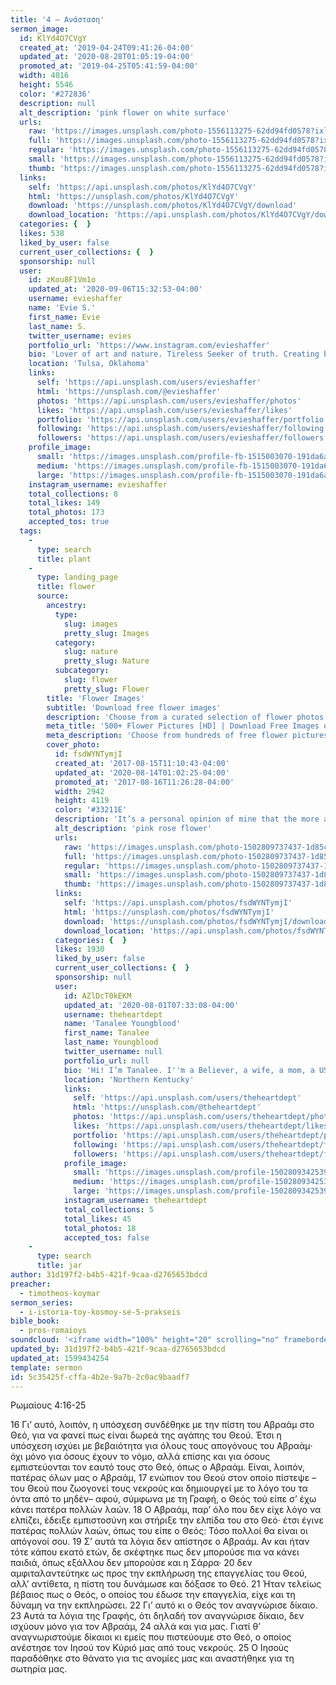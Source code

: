 ```yaml
---
title: '4 – Aνάσταση'
sermon_image:
  id: KlYd4O7CVgY
  created_at: '2019-04-24T09:41:26-04:00'
  updated_at: '2020-08-28T01:05:19-04:00'
  promoted_at: '2019-04-25T05:41:59-04:00'
  width: 4016
  height: 5546
  color: '#272836'
  description: null
  alt_description: 'pink flower on white surface'
  urls:
    raw: 'https://images.unsplash.com/photo-1556113275-62dd94fd0578?ixlib=rb-1.2.1&ixid=eyJhcHBfaWQiOjE2Mzc0OX0'
    full: 'https://images.unsplash.com/photo-1556113275-62dd94fd0578?ixlib=rb-1.2.1&q=85&fm=jpg&crop=entropy&cs=srgb&ixid=eyJhcHBfaWQiOjE2Mzc0OX0'
    regular: 'https://images.unsplash.com/photo-1556113275-62dd94fd0578?ixlib=rb-1.2.1&q=80&fm=jpg&crop=entropy&cs=tinysrgb&w=1080&fit=max&ixid=eyJhcHBfaWQiOjE2Mzc0OX0'
    small: 'https://images.unsplash.com/photo-1556113275-62dd94fd0578?ixlib=rb-1.2.1&q=80&fm=jpg&crop=entropy&cs=tinysrgb&w=400&fit=max&ixid=eyJhcHBfaWQiOjE2Mzc0OX0'
    thumb: 'https://images.unsplash.com/photo-1556113275-62dd94fd0578?ixlib=rb-1.2.1&q=80&fm=jpg&crop=entropy&cs=tinysrgb&w=200&fit=max&ixid=eyJhcHBfaWQiOjE2Mzc0OX0'
  links:
    self: 'https://api.unsplash.com/photos/KlYd4O7CVgY'
    html: 'https://unsplash.com/photos/KlYd4O7CVgY'
    download: 'https://unsplash.com/photos/KlYd4O7CVgY/download'
    download_location: 'https://api.unsplash.com/photos/KlYd4O7CVgY/download'
  categories: {  }
  likes: 538
  liked_by_user: false
  current_user_collections: {  }
  sponsorship: null
  user:
    id: zKou8F1Vm1o
    updated_at: '2020-09-06T15:32:53-04:00'
    username: evieshaffer
    name: 'Evie S.'
    first_name: Evie
    last_name: S.
    twitter_username: evies
    portfolio_url: 'https://www.instagram.com/evieshaffer'
    bio: 'Lover of art and nature. Tireless Seeker of truth. Creating beauty and pointing to the Beauty-giver in the process. Website is evies.com'
    location: 'Tulsa, Oklahoma'
    links:
      self: 'https://api.unsplash.com/users/evieshaffer'
      html: 'https://unsplash.com/@evieshaffer'
      photos: 'https://api.unsplash.com/users/evieshaffer/photos'
      likes: 'https://api.unsplash.com/users/evieshaffer/likes'
      portfolio: 'https://api.unsplash.com/users/evieshaffer/portfolio'
      following: 'https://api.unsplash.com/users/evieshaffer/following'
      followers: 'https://api.unsplash.com/users/evieshaffer/followers'
    profile_image:
      small: 'https://images.unsplash.com/profile-fb-1515003070-191da6a69ab7.jpg?ixlib=rb-1.2.1&q=80&fm=jpg&crop=faces&cs=tinysrgb&fit=crop&h=32&w=32'
      medium: 'https://images.unsplash.com/profile-fb-1515003070-191da6a69ab7.jpg?ixlib=rb-1.2.1&q=80&fm=jpg&crop=faces&cs=tinysrgb&fit=crop&h=64&w=64'
      large: 'https://images.unsplash.com/profile-fb-1515003070-191da6a69ab7.jpg?ixlib=rb-1.2.1&q=80&fm=jpg&crop=faces&cs=tinysrgb&fit=crop&h=128&w=128'
    instagram_username: evieshaffer
    total_collections: 8
    total_likes: 149
    total_photos: 173
    accepted_tos: true
  tags:
    -
      type: search
      title: plant
    -
      type: landing_page
      title: flower
      source:
        ancestry:
          type:
            slug: images
            pretty_slug: Images
          category:
            slug: nature
            pretty_slug: Nature
          subcategory:
            slug: flower
            pretty_slug: Flower
        title: 'Flower Images'
        subtitle: 'Download free flower images'
        description: 'Choose from a curated selection of flower photos. Always free on Unsplash.'
        meta_title: '500+ Flower Pictures [HD] | Download Free Images on Unsplash'
        meta_description: 'Choose from hundreds of free flower pictures. Download HD flower photos for free on Unsplash.'
        cover_photo:
          id: fsdWYNTymjI
          created_at: '2017-08-15T11:10:43-04:00'
          updated_at: '2020-08-14T01:02:25-04:00'
          promoted_at: '2017-08-16T11:26:28-04:00'
          width: 2942
          height: 4119
          color: '#33211E'
          description: 'It’s a personal opinion of mine that the more a flower fades, the more beautiful it becomes.'
          alt_description: 'pink rose flower'
          urls:
            raw: 'https://images.unsplash.com/photo-1502809737437-1d85c70dd2ca?ixlib=rb-1.2.1'
            full: 'https://images.unsplash.com/photo-1502809737437-1d85c70dd2ca?ixlib=rb-1.2.1&q=85&fm=jpg&crop=entropy&cs=srgb'
            regular: 'https://images.unsplash.com/photo-1502809737437-1d85c70dd2ca?ixlib=rb-1.2.1&q=80&fm=jpg&crop=entropy&cs=tinysrgb&w=1080&fit=max'
            small: 'https://images.unsplash.com/photo-1502809737437-1d85c70dd2ca?ixlib=rb-1.2.1&q=80&fm=jpg&crop=entropy&cs=tinysrgb&w=400&fit=max'
            thumb: 'https://images.unsplash.com/photo-1502809737437-1d85c70dd2ca?ixlib=rb-1.2.1&q=80&fm=jpg&crop=entropy&cs=tinysrgb&w=200&fit=max'
          links:
            self: 'https://api.unsplash.com/photos/fsdWYNTymjI'
            html: 'https://unsplash.com/photos/fsdWYNTymjI'
            download: 'https://unsplash.com/photos/fsdWYNTymjI/download'
            download_location: 'https://api.unsplash.com/photos/fsdWYNTymjI/download'
          categories: {  }
          likes: 1930
          liked_by_user: false
          current_user_collections: {  }
          sponsorship: null
          user:
            id: AZlDcT0kEKM
            updated_at: '2020-08-01T07:33:08-04:00'
            username: theheartdept
            name: 'Tanalee Youngblood'
            first_name: Tanalee
            last_name: Youngblood
            twitter_username: null
            portfolio_url: null
            bio: 'Hi! I’m Tanalee. I''m a Believer, a wife, a mom, a US Army Veteran, a carpenter, a graphic designer, a photographer.  I AM a creative!'
            location: 'Northern Kentucky'
            links:
              self: 'https://api.unsplash.com/users/theheartdept'
              html: 'https://unsplash.com/@theheartdept'
              photos: 'https://api.unsplash.com/users/theheartdept/photos'
              likes: 'https://api.unsplash.com/users/theheartdept/likes'
              portfolio: 'https://api.unsplash.com/users/theheartdept/portfolio'
              following: 'https://api.unsplash.com/users/theheartdept/following'
              followers: 'https://api.unsplash.com/users/theheartdept/followers'
            profile_image:
              small: 'https://images.unsplash.com/profile-1502809342539-1dd464200dd4?ixlib=rb-1.2.1&q=80&fm=jpg&crop=faces&cs=tinysrgb&fit=crop&h=32&w=32'
              medium: 'https://images.unsplash.com/profile-1502809342539-1dd464200dd4?ixlib=rb-1.2.1&q=80&fm=jpg&crop=faces&cs=tinysrgb&fit=crop&h=64&w=64'
              large: 'https://images.unsplash.com/profile-1502809342539-1dd464200dd4?ixlib=rb-1.2.1&q=80&fm=jpg&crop=faces&cs=tinysrgb&fit=crop&h=128&w=128'
            instagram_username: theheartdept
            total_collections: 5
            total_likes: 45
            total_photos: 18
            accepted_tos: false
    -
      type: search
      title: jar
author: 31d197f2-b4b5-421f-9caa-d2765653bdcd
preacher:
  - timotheos-koymar
sermon_series:
  - i-istoria-toy-kosmoy-se-5-prakseis
bible_book:
  - pros-romaioys
soundcloud: '<iframe width="100%" height="20" scrolling="no" frameborder="no" allow="autoplay" src="https://w.soundcloud.com/player/?url=https%3A//api.soundcloud.com/tracks/704384413%3Fsecret_token%3Ds-5LzOL&color=%23ff5500&inverse=true&auto_play=false&show_user=true"></iframe><div style="font-size: 10px; color: #cccccc;line-break: anywhere;word-break: normal;overflow: hidden;white-space: nowrap;text-overflow: ellipsis; font-family: Interstate,Lucida Grande,Lucida Sans Unicode,Lucida Sans,Garuda,Verdana,Tahoma,sans-serif;font-weight: 100;"><a href="https://soundcloud.com/eccex" title="Εκκλησία Εξαρχείων" target="_blank" style="color: #cccccc; text-decoration: none;">Εκκλησία Εξαρχείων</a> · <a href="https://soundcloud.com/eccex/2014apr20/s-5LzOL" title="4 – Aνάσταση" target="_blank" style="color: #cccccc; text-decoration: none;">4 – Aνάσταση</a></div>'
updated_by: 31d197f2-b4b5-421f-9caa-d2765653bdcd
updated_at: 1599434254
template: sermon
id: 5c35425f-cffa-4b2e-9a7b-2c0ac9baadf7
---
```

Ρωμαίους 4:16-25

16 Γι’ αυτό, λοιπόν, η υπόσχεση συνδέθηκε με την πίστη του Αβραάμ στο Θεό, για να φανεί πως είναι δωρεά της αγάπης του Θεού. Έτσι η υπόσχεση ισχύει με βεβαιότητα για όλους τους απογόνους του Αβραάμ· όχι μόνο για όσους έχουν το νόμο, αλλά επίσης και για όσους εμπιστεύονται τον εαυτό τους στο Θεό, όπως ο Αβραάμ. Είναι, λοιπόν, πατέρας όλων μας ο Αβραάμ, 17 ενώπιον του Θεού στον οποίο πίστεψε –του Θεού που ζωογονεί τους νεκρούς και δημιουργεί με το λόγο του τα όντα από το μηδέν– αφού, σύμφωνα με τη Γραφή, ο Θεός τού είπε σ’ έχω κάνει πατέρα πολλών λαών. 18 Ο Αβραάμ, παρ’ όλο που δεν είχε λόγο να ελπίζει, έδειξε εμπιστοσύνη και στήριξε την ελπίδα του στο Θεό· έτσι έγινε πατέρας πολλών λαών, όπως του είπε ο Θεός: Τόσο πολλοί θα είναι οι απόγονοί σου. 19 Σ’ αυτά τα λόγια δεν απίστησε ο Αβραάμ. Αν και ήταν τότε κάπου εκατό ετών, δε σκέφτηκε πως δεν μπορούσε πια να κάνει παιδιά, όπως εξάλλου δεν μπορούσε και η Σάρρα· 20 δεν αμφιταλαντεύτηκε ως προς την εκπλήρωση της επαγγελίας του Θεού, αλλ’ αντίθετα, η πίστη του δυνάμωσε και δόξασε το Θεό. 21 Ήταν τελείως βέβαιος πως ο Θεός, ο οποίος του έδωσε την επαγγελία, είχε και τη δύναμη να την εκπληρώσει. 22 Γι’ αυτό κι ο Θεός τον αναγνώρισε δίκαιο. 23 Αυτά τα λόγια της Γραφής, ότι δηλαδή τον αναγνώρισε δίκαιο, δεν ισχύουν μόνο για τον Αβραάμ, 24 αλλά και για μας. Γιατί θ’ αναγνωριστούμε δίκαιοι κι εμείς που πιστεύουμε στο Θεό, ο οποίος ανέστησε τον Ιησού τον Κύριό μας από τους νεκρούς. 25 Ο Ιησούς παραδόθηκε στο θάνατο για τις ανομίες μας και αναστήθηκε για τη σωτηρία μας.